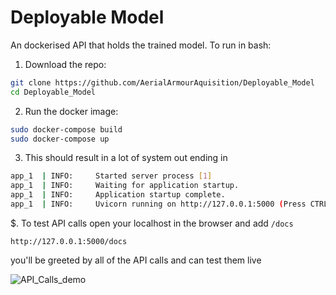 # Deployable Model

An dockerised API that holds the trained model.  To run in bash:

1. Download the repo:
```bash
git clone https://github.com/AerialArmourAquisition/Deployable_Model
cd Deployable_Model
```

2. Run the docker image:
```bash
sudo docker-compose build
sudo docker-compose up
```

3. This should result in a lot of system out ending in
```bash
app_1  | INFO:     Started server process [1]
app_1  | INFO:     Waiting for application startup.
app_1  | INFO:     Application startup complete.
app_1  | INFO:     Uvicorn running on http://127.0.0.1:5000 (Press CTRL+C to quit)
```

$. To test API calls open your localhost in the browser and add `/docs` 
```
http://127.0.0.1:5000/docs
```

you'll be greeted by all of the API calls and can test them live

![API_Calls_demo](https://github.com/AerialArmourAquisition/Deployable_Model/blob/master/api_calls_demo.png)

